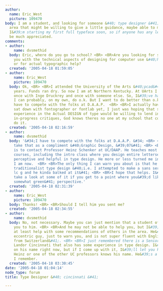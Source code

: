 ```yaml
---
author:
  name: Eric_West
  picture: 109470
body: I am a student, and looking for someone &#40; type designer &#41; in the Cincinnati
  area that might be willing to give a little guidance, maybe able to meet periodically.
  I&#39;m starting my first full typeface soon, so if anyone has any leads, it would
  be much appreciated.
comments:
- author:
    name: dvsmethid
  body: Eric, where do you go to school? <BR> <BR>Are you looking for someone to help
    you with the technical aspects of designing for computer use &#40;hinting, etc.&#41;
    or for actual typographic help?
  created: '2005-04-18 01:59:05'
- author:
    name: Eric_West
    picture: 109470
  body: Ok, <BR> <BR>I attended the University of the Arts &#40;pcad&#41;  for 2.5
    years. Funds ran dry. So now I am at Northern Kentucky. At UArts I had type design
    once with Inge Druckrey and once with someone else. So, I&#39;ve had enough that
    I can probably, on my own, do o.k. But I want to do better than o.k.  <BR> <BR>I
    have to compete with the folks at D.A.A.P.  <BR> <BR>I actually haven&#39;t even
    sat down with fontographer or fontlab yet, I just was hoping that someone with
    experience in the Actual DESIGN of type would be willing to lend insight/mentoring/
    in-progress critiques, God knows theres no one at my school that could remotely
    do it.
  created: '2005-04-18 02:16:59'
- author:
    name: dvsmethid
  body: '&#34;I have to compete with the folks at D.A.A.P. &#34; <BR> <BR>I&#39;ll
    take that as a compliment &#40;Graphic Design, &#39;07&#41; <BR> <BR>My recommendation
    is to contact Professor Heinz Schenker at UC/DAAP. He teaches most of the typography
    courses, including the intro class where you design entire lettersets. He is amazingly
    perceptive and helpful in type design. He more or less turned me into the typophile
    I am now.  <BR> <BR>The only thing I can warn you about is that he favors very
    traditionalist type design &#40;i.e. I attempted to make a sans serif double-story
    lc g and he kinda balked at it&#41; <BR> <BR>I hope that helps. I&#39;d love to
    take a look at some of it if you get to a point where you&#39;d like a third &#40;albeit
    somewhat green&#41; perspective.'
  created: '2005-04-18 02:31:39'
- author:
    name: Eric_West
    picture: 109470
  body: Thanks! <BR> <BR>Should I tell him you sent me?
  created: '2005-04-18 02:34:55'
- author:
    name: dvsmethid
  body: No, not necessary. Maybe you can just mention that a student of his recommended
    you to him. <BR> <BR>And he may not be able to help you, but I&#39;m sure he could
    at least help with some recommendations of others in the area. He&#39;s a slightly
    eccentric guy, just to warn you, and is not super fluent with English &#40;he&#39;s
    from Switzerland&#41;. <BR> <BR>I just remembered there is a Senior Designer at
    Landor Cincinnati that also has some experience in type design. I&#39;m blanking
    on his name right now, but if I come up with it, I&#39;ll let you know. Maybe
    Heinz or one of the other UC professors knows his name. He&#39;s a DAAP grad if
    I remember.
  created: '2005-04-18 03:30:45'
date: '2005-04-18 01:04:14'
node_type: forum
title: Type Designer &#40; cincinnati &#41;

---
```

